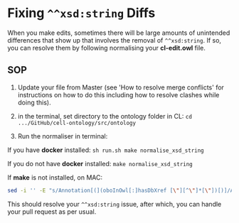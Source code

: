 # Fixing `^^xsd:string` Diffs
When you make edits, sometimes there will be large amounts of unintended differences that show up that involves the removal of `^^xsd:string`. If so, you can resolve them by following normalising your **cl-edit.owl** file.

## SOP

1. Update your file from Master (see 'How to resolve merge conflicts' for instructions on how to do this including how to resolve clashes while doing this).

2. in the terminal, set directory to the ontology folder in CL: ```cd .../GitHub/cell-ontology/src/ontology```

3. Run the normaliser in terminal:

  If you have **docker** installed: ```sh run.sh make normalise_xsd_string```

  If you do not have **docker** installed: ```make normalise_xsd_string```

  If **make** is not installed, on MAC:
``` sh
sed -i '' -E "s/Annotation[(](oboInOwl[:]hasDbXref [\"][^\"]*[\"])[)]/Annotation(\1^^xsd:string)/g" cl-edit.owl
```


This should resolve your `^^xsd:string` issue, after which, you can handle your pull request as per usual.
